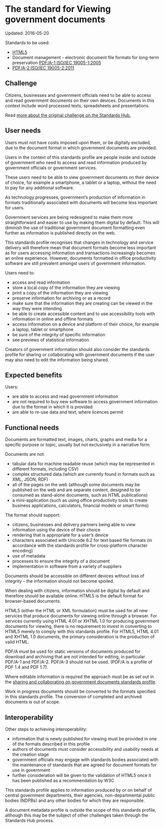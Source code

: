 # The standard for Viewing government documents

Updated: 2016-05-20

Standards to be used:

* [HTML5](http://www.w3.org/html/wg/drafts/html/master/)
* Document management - electronic document file formats for long-term preservation [PDF/A-1 ISO/IEC 19005-1:2005](http://www.iso.org/iso/catalogue_detail?csnumber=38920)
* [PDF/A-2 ISO/IEC 19005-2:2011](http://www.iso.org/iso/iso_catalogue/catalogue_tc/catalogue_detail.htm?csnumber=50655)

## Challenge

Citizens, businesses and government officials need to be able to access and read government documents on their own devices. Documents in this context include word processed texts, spreadsheets and presentations.

Read [more about the original challenge on the Standards Hub.](http://standards.data.gov.uk/challenge/viewing-government-documents)

## User needs

Users must not have costs imposed upon them, or be digitally excluded, due to the document format in which government documents are provided.

Users in the context of this standards profile are people inside and outside of government who need to access and read information produced by government officials or government services.

These users need to be able to view government documents on their device of choice, for example a smartphone, a tablet or a laptop, without the need to pay for any additional software.

As technology progresses, government’s production of information in formats traditionally associated with documents will become less important for users.

Government services are being redesigned to make them more straightforward and easier to use by making them digital by default. This will diminish the use of traditional government document formatting even further as information is published directly on the web.

This standards profile recognises that changes in technology and service delivery will therefore mean that document formats become less important as for users accessing information and transactions increasingly becomes an online experience. However, documents formatted in office productivity software are still prevalent amongst users of government information.

Users need to:

*   access and read information
*   store a local copy of the information they are viewing
*   print a copy of the information they are viewing
*   preserve information for archiving or as a record
*   make sure that the information they are creating can be viewed in the way they were intending
*   be able to create accessible content and to use accessibility tools with information in online and offline formats
*   access information on a device and platform of their choice, for example a laptop, tablet or smartphone
*   be sure of the integrity of specific information
*   see previews of statistical information

Creators of government information should also consider the standards profile for sharing or collaborating with government documents if the user may also need to edit the information being shared.

## Expected benefits

Users:

*   are able to access and read government information
*   are not required to buy new software to access government information due to the format in which it is provided
*   are able to re-use data and text, where licences permit

## Functional needs

Documents are formatted text, images, charts, graphs and media for a specific purpose or topic, usually but not exclusively in a narrative form.

Documents are not:

*   tabular data for machine readable reuse (which may be represented in different formats, including CSV)
*   complex structured data (which are currently found in formats such as XML, JSON, RDF)
*   all of the pages on the web (although some documents may be published on the web and are separate content, designed to be consumed as stand-alone documents, such as HTML publications)
*   a mini-application (such as using office productivity tools to create business applications, calculators, financial models or smart forms)

The format should support:

*   citizens, businesses and delivery partners being able to view information using the device of their choice
*   rendering that is appropriate for a user’s device
*   characters associated with Unicode 6.2 for text based file formats (in accordance with the standards profile for cross-platform character encoding)
*   use of metadata
*   processes to ensure the integrity of a document
*   implementation in software from a variety of suppliers

Documents should be accessible on different devices without loss of integrity – the information should not become spoiled.

When dealing with citizens, information should be digital by default and therefore should be available online. HTML5 is the default format for browser-based documents.

HTML5 (either the HTML or XML formulation) must be used for all new services that produce documents for viewing online through a browser. For services currently using HTML 4.01 or XHTML 1.0 for producing government documents for viewing, there is no requirement to invest in converting to HTML5 merely to comply with this standards profile. For HTML5, HTML 4.01 and XHTML 1.0 documents, the primary consideration is the production of valid HTML.

PDF/A must be used for static versions of documents produced for download and archiving that are not intended for editing, in particular PDF/A-1 and PDF/A-2\. PDF/A-3 should not be used. (PDF/A is a profile of PDF 1.4 and PDF 1.7).

Where editable information is required the approach must be as set out in the [sharing and collaborating on government documents standards profile](http://www.gov.uk/government/publications/open-standards-for-government/sharing-or-collaborating-with-government-documents).

Work in progress documents should be converted to the formats specified in this standards profile. The conversion of completed and archived documents is out of scope.

## Interoperability

Other steps to achieving interoperability:

*   information that is newly published for viewing must be provided in one of the formats described in this profile
*   authors of documents must consider accessibility and usability needs at the creation stage
*   government officials may engage with standards bodies associated with the maintenance of standards that are agreed for document formats for use in government
*   further consideration will be given to the validation of HTML5 once it has been published as a recommendation by W3C

This standards profile applies to information produced by or on behalf of central government departments, their agencies, non-departmental public bodies (NDPBs) and any other bodies for which they are responsible.

A document metadata profile is outside the scope of this standards profile, although this may be the subject of other challenges taken through the Standards Hub process.

